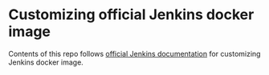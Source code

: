 # Customizing official Jenkins docker image

Contents of this repo follows [official Jenkins documentation](https://jenkins.io) for customizing Jenkins docker image.
